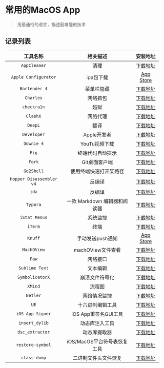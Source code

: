 # 常用的MacOS App

> 用最通俗的语言，描述最难懂的技术



## 记录列表

|         工具名称         |           相关描述           |                           安装地址                           |
| :----------------------: | :--------------------------: | :----------------------------------------------------------: |
|       `AppCleaner`       |             清理             |       [下载地址](https://freemacsoft.net/appcleaner/)        |
|   `Apple Configurator`   |          ipa包下载           | [App Store](https://apps.apple.com/us/app/apple-configurator/id1037126344?mt=12) |
|      `Bartender 4`       |          菜单栏隐藏          |      [下载地址](https://xclient.info/s/bartender.html)       |
|        `Charles`         |           网络抓包           |       [下载地址](https://xclient.info/s/charles.html)        |
|       `checkra1n`        |             越狱             |               [下载地址](https://checkra.in/)                |
|         `ClashX`         |           网络代理           |               [下载地址](https://checkra.in/)                |
|         `DeepL`          |             翻译             |               [下载地址](https://checkra.in/)                |
|       `Developer`        |         Apple开发者          |               [下载地址](https://checkra.in/)                |
|        `Downie 4`        |        YouTu视频下载         |               [下载地址](https://checkra.in/)                |
|          `Fig`           |       终端代码自动提示       |               [下载地址](https://checkra.in/)                |
|          `Fork`          |        Git桌面客户端         |              [下载地址](https://git-fork.com/)               |
|        `Go2Shell`        |    使用终端快速打开某路径    |          [下载地址](https://zipzapmac.com/go2shell)          |
| `Hopper Disassembler v4` |            反编译            |                         [下载地址]()                         |
|          `ida`           |            反编译            |                         [下载地址]()                         |
|         `Typora`         | 一款 Markdown 编辑器和阅读器 |   [下载地址](https://xclient.info/s/typora.html#versions)    |
|      `iStat Menus`       |           系统监控           | [下载地址](https://xclient.info/s/istat-menus-for-mac.html)  |
|         `iTerm`          |             终端             |               [下载地址](https://iterm2.com/)                |
|         `Knuff`          |       手动发送push通知       | [App Store](https://apps.apple.com/us/app/knuff/id993435856) |
|       `MachOView`        |      machOView文件查看       |     [下载地址](https://github.com/fangshufeng/MachOView)     |
|          `Paw`           |           网络接口           |                [下载地址](https://paw.cloud/)                |
|      `Sublime Text`      |           文本编辑           |     [下载地址](https://xclient.info/s/sublime-text.html)     |
|     `SymbolicatorX`      |        崩溃文件符号化        |     [下载地址](https://github.com/Yueoaix/SymbolicatorX)     |
|         `XMind`          |            流程图            |      [下载地址](https://xclient.info/s/xmind-zen.html)       |
|         `Netler`         |         网络情况监控         |        [下载地址](https://xclient.info/s/netler.html)        |
|           `UE`           |       十六进制编辑工具       |  [下载地址](https://xclient.info/s/ultraedit.html#versions)  |
|     `iOS App Signer`     |     iOS App重签名GUI工具     | [下载地址](https://github.com/DanTheMan827/ios-app-signer/releases) |
|      `insert_dylib`      |        动态库注入工具        |      [下载地址](https://github.com/tyilo/insert_dylib)       |
|     `dsc_extractor`      |         动态库提取器         | [下载地址](https://github.com/apple-oss-distributions/dyld/tags) |
|     `restore-symbol`     | iOS/MacOS平台符号表恢复工具  |  [下载地址](https://github.com/tobefuturer/restore-symbol)   |
|       `class-dump`       |     二进制文件头文件恢复     |       [下载地址](https://github.com/nygard/class-dump)       |

